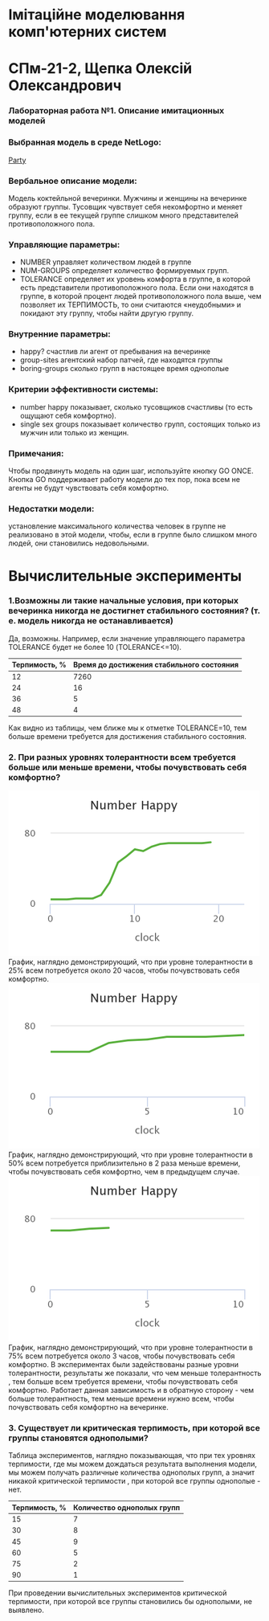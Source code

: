 #  Імітаційне моделювання комп'ютерних систем #
#  СПм-21-2, Щепка Олексій Олександрович #
### Лабораторная работа №1. Описание имитационных моделей ###

### Выбранная модель в среде NetLogo: ###
[Party](http://www.netlogoweb.org/launch#http://www.netlogoweb.org/assets/modelslib/Sample%20Models/Social%20Science/Party.nlogo)

### Вербальное описание модели: ###
Модель коктейльной вечеринки. Мужчины и женщины на вечеринке образуют группы. Тусовщик чувствует себя некомфортно и меняет группу, если в ее текущей группе слишком много представителей противоположного пола.

### Управляющие параметры: ###
+ NUMBER управляет количеством людей в группе
+ NUM-GROUPS определяет количество формируемых групп.
+ TOLERANCE определяет их уровень комфорта в группе, в которой есть представители противоположного пола. Если они находятся в группе, в которой процент людей противоположного пола выше, чем позволяет их ТЕРПИМОСТЬ, то они считаются «неудобными» и покидают эту группу, чтобы найти другую группу.

### Внутренние параметры: ###
+ happy? счастлив ли агент от пребывания на вечеринке
+ group-sites агентский набор патчей, где находятся группы
+ boring-groups сколько групп в настоящее время однополые

### Критерии эффективности системы: ###
+ number happy показывает, сколько тусовщиков счастливы (то есть ощущают себя комфортно).
+ single sex groups показывает количество групп, состоящих только из мужчин или только из женщин.

### Примечания: ###
Чтобы продвинуть модель на один шаг, используйте кнопку GO ONCE. Кнопка GO поддерживает работу модели до тех пор, пока всем не агенты не будут чувствовать себя комфортно.

### Недостатки модели: ###
установление максимального количества человек в группе не реализовано в этой модели, чтобы, если в группе было слишком много людей, они становились недовольными.

# Вычислительные эксперименты #
### 1.Возможны ли такие начальные условия, при которых вечеринка никогда не достигнет стабильного состояния? (т. е. модель никогда не останавливается) ###
Да, возможны. Например, если значение управляющего параметра TOLERANCE будет не более 10 (TOLERANCE<=10).
<table>
<thead>
<tr><th>Терпимость, %</th><th>Время до достижения стабильного состояния</th></tr>
</thead>
<tbody>
<tr><td>12</td><td>7260</td></tr>
<tr><td>24</td><td>16</td></tr>
<tr><td>36</td><td>5</td></tr>
<tr><td>48</td><td>4</td></tr>
</tbody>
</table>
Как видно из таблицы, чем ближе мы к отметке TOLERANCE=10, тем больше времени требуется для достижения стабильного состояния.

### 2. При разных уровнях толерантности всем требуется больше или меньше времени, чтобы почувствовать себя комфортно? ###
![Зависимость времени от разных значений уровня толерантности (25%)](number-happy.png)
График, наглядно демонстрирующий, что при уровне толерантности в 25% всем потребуется около 20 часов, чтобы почувствовать себя комфортно.
![Зависимость времени от разных значений уровня толерантности (50%)](2_50_per.png)
График, наглядно демонстрирующий, что при уровне толерантности в 50% всем потребуется приблизительно в 2 раза меньше времени, чтобы почувствовать себя комфортно, чем в предыдущем случае.
![Зависимость времени от разных значений уровня толерантности (75%)](2_75_per.png)
График, наглядно демонстрирующий, что при уровне толерантности в 75% всем потребуется около 3 часов, чтобы почувствовать себя комфортно.
В экспериментах были задействованы разные уровни толерантности, результаты же показали, что чем меньше толерантность , тем больше всем требуется времени, чтобы почувствовать себя комфортно. Работает данная зависимость и в обратную сторону - чем больше толерантность, тем меньше времени нужно всем, чтобы почувствовать себя комфортно на вечеринке.

### 3. Существует ли критическая терпимость, при которой все группы становятся однополыми? ###
Таблица экспериментов, наглядно показывающая, что при тех уровнях терпимости, где мы можем дождаться результата выполнения модели, мы можем получать различные количества однополых групп, а значит никакой критической терпимости , при которой все группы однополые - нет.
<table>
<thead>
<tr><th>Терпимость, %</th><th>Количество однополых групп</th></tr>
</thead>
<tbody>
<tr><td>15</td><td>7</td></tr>
<tr><td>30</td><td>8</td></tr>
<tr><td>45</td><td>9</td></tr>
<tr><td>60</td><td>5</td></tr>
<tr><td>75</td><td>2</td></tr>
<tr><td>90</td><td>1</td></tr>
</tbody>
</table>
При проведении вычислительных экспериментов критической терпимости, при которой все группы становились бы однополыми, не выявлено. 
